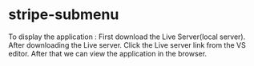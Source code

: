 # stripe-submenu

To display the application :
First download the Live Server(local server).
After downloading the Live server. 
Click the Live server link from the VS editor. 
After that we can view the application in the browser.
